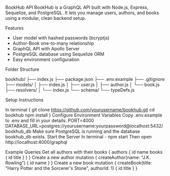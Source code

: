 BookHub API
BookHub is a GraphQL API built with Node.js, Express, Sequelize, and PostgreSQL. It lets you manage users, authors, and books using a modular, clean backend setup.

Features

- User model with hashed passwords (bcryptjs)
- Author-Book one-to-many relationship
- GraphQL API with Apollo Server
- PostgreSQL database using Sequelize ORM
- Easy environment configuration

Folder Structure

bookhub/
├── index.js
├── package.json
├── .env.example
├── .gitignore
├── models/
│ ├── index.js
│ ├── user.js
│ ├── author.js
│ └── book.js
├── resolvers/
│ └── index.js
└── schema/
└── typeDefs.js

Setup Instructions

In terminal {
git clone https://github.com/yourusername/bookhub.git
cd bookhub
npm install
}
Configure Environment Variables
Copy .env.example to .env and fill in your details:
PORT=4000
DATABASE_URL=postgres://yourusername:yourpassword@localhost:5432/bookhub_db
Make sure PostgreSQL is running and the database bookhub_db exists.
Start the Server
In terminal - npm start
Then open http://localhost:4000/graphql

Example Queries
Get all authors with their books
{
  authors {
    id
    name
    books {
      id
      title
    }
  }
}
Create a new author
mutation {
  createAuthor(name: "J.K. Rowling") {
    id
    name
  }
}
Create a new book
mutation {
  createBook(title: "Harry Potter and the Sorcerer's Stone", authorId: 1) {
    id
    title
  }
}
